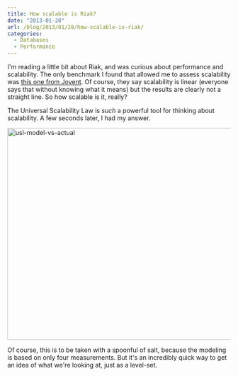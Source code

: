 ```yaml
---
title: How scalable is Riak?
date: "2013-01-28"
url: /blog/2013/01/28/how-scalable-is-riak/
categories:
  - Databases
  - Performance
---
```

I'm reading a little bit about Riak, and was curious about performance and scalability. The only benchmark I found that allowed me to assess scalability was [this one from Joyent][1]. Of course, they say scalability is linear (everyone says that without knowing what it means) but the results are clearly not a straight line. So how scalable is it, really?

The Universal Scalability Law is *such* a powerful tool for thinking about scalability. A few seconds later, I had my answer.

<img src="/media/2013/01/usl-model-vs-actual1.png" alt="usl-model-vs-actual" width="640" height="480" class="aligncenter size-full wp-image-3032" />

Of course, this is to be taken with a spoonful of salt, because the modeling is based on only four measurements. But it's an incredibly quick way to get an idea of what we're looking at, just as a level-set.

 [1]: http://joyent.com/blog/riak-smartmachine-benchmark-the-technical-details/
